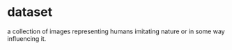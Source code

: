 # dataset 
a collection of images representing humans imitating nature or in some way influencing it. 
